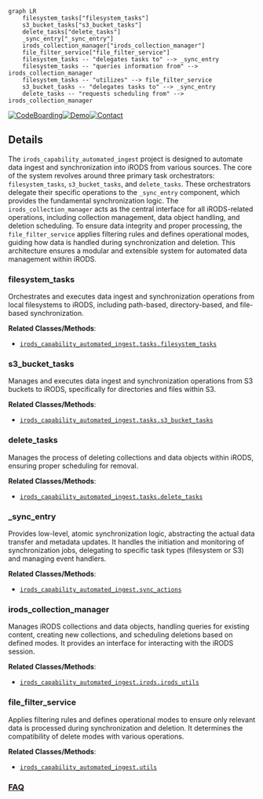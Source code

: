 ```mermaid
graph LR
    filesystem_tasks["filesystem_tasks"]
    s3_bucket_tasks["s3_bucket_tasks"]
    delete_tasks["delete_tasks"]
    _sync_entry["_sync_entry"]
    irods_collection_manager["irods_collection_manager"]
    file_filter_service["file_filter_service"]
    filesystem_tasks -- "delegates tasks to" --> _sync_entry
    filesystem_tasks -- "queries information from" --> irods_collection_manager
    filesystem_tasks -- "utilizes" --> file_filter_service
    s3_bucket_tasks -- "delegates tasks to" --> _sync_entry
    delete_tasks -- "requests scheduling from" --> irods_collection_manager
```

[![CodeBoarding](https://img.shields.io/badge/Generated%20by-CodeBoarding-9cf?style=flat-square)](https://github.com/CodeBoarding/GeneratedOnBoardings)[![Demo](https://img.shields.io/badge/Try%20our-Demo-blue?style=flat-square)](https://www.codeboarding.org/demo)[![Contact](https://img.shields.io/badge/Contact%20us%20-%20contact@codeboarding.org-lightgrey?style=flat-square)](mailto:contact@codeboarding.org)

## Details

The `irods_capability_automated_ingest` project is designed to automate data ingest and synchronization into iRODS from various sources. The core of the system revolves around three primary task orchestrators: `filesystem_tasks`, `s3_bucket_tasks`, and `delete_tasks`. These orchestrators delegate their specific operations to the `_sync_entry` component, which provides the fundamental synchronization logic. The `irods_collection_manager` acts as the central interface for all iRODS-related operations, including collection management, data object handling, and deletion scheduling. To ensure data integrity and proper processing, the `file_filter_service` applies filtering rules and defines operational modes, guiding how data is handled during synchronization and deletion. This architecture ensures a modular and extensible system for automated data management within iRODS.

### filesystem_tasks
Orchestrates and executes data ingest and synchronization operations from local filesystems to iRODS, including path-based, directory-based, and file-based synchronization.


**Related Classes/Methods**:

- <a href="https://github.com/irods/irods_capability_automated_ingest/blob/main/irods_capability_automated_ingest/tasks/filesystem_tasks.py" target="_blank" rel="noopener noreferrer">`irods_capability_automated_ingest.tasks.filesystem_tasks`</a>


### s3_bucket_tasks
Manages and executes data ingest and synchronization operations from S3 buckets to iRODS, specifically for directories and files within S3.


**Related Classes/Methods**:

- <a href="https://github.com/irods/irods_capability_automated_ingest/blob/main/irods_capability_automated_ingest/tasks/s3_bucket_tasks.py" target="_blank" rel="noopener noreferrer">`irods_capability_automated_ingest.tasks.s3_bucket_tasks`</a>


### delete_tasks
Manages the process of deleting collections and data objects within iRODS, ensuring proper scheduling for removal.


**Related Classes/Methods**:

- <a href="https://github.com/irods/irods_capability_automated_ingest/blob/main/irods_capability_automated_ingest/tasks/delete_tasks.py" target="_blank" rel="noopener noreferrer">`irods_capability_automated_ingest.tasks.delete_tasks`</a>


### _sync_entry
Provides low-level, atomic synchronization logic, abstracting the actual data transfer and metadata updates. It handles the initiation and monitoring of synchronization jobs, delegating to specific task types (filesystem or S3) and managing event handlers.


**Related Classes/Methods**:

- <a href="https://github.com/irods/irods_capability_automated_ingest/blob/main/irods_capability_automated_ingest/sync_actions.py" target="_blank" rel="noopener noreferrer">`irods_capability_automated_ingest.sync_actions`</a>


### irods_collection_manager
Manages iRODS collections and data objects, handling queries for existing content, creating new collections, and scheduling deletions based on defined modes. It provides an interface for interacting with the iRODS session.


**Related Classes/Methods**:

- <a href="https://github.com/irods/irods_capability_automated_ingest/blob/main/irods_capability_automated_ingest/irods/irods_utils.py" target="_blank" rel="noopener noreferrer">`irods_capability_automated_ingest.irods.irods_utils`</a>


### file_filter_service
Applies filtering rules and defines operational modes to ensure only relevant data is processed during synchronization and deletion. It determines the compatibility of delete modes with various operations.


**Related Classes/Methods**:

- <a href="https://github.com/irods/irods_capability_automated_ingest/blob/main/irods_capability_automated_ingest/utils.py" target="_blank" rel="noopener noreferrer">`irods_capability_automated_ingest.utils`</a>




### [FAQ](https://github.com/CodeBoarding/GeneratedOnBoardings/tree/main?tab=readme-ov-file#faq)